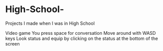 # High-School-
Projects I made when I was in High School

Video game
You press space for conversation
Move around with WASD keys
Look status and equip by clicking on the status at the bottom of the screen
